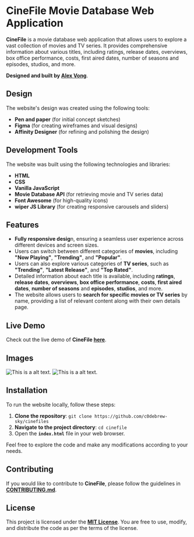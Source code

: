 # CineFile Movie Database Web Application

**CineFile** is a movie database web application that allows users to explore a vast collection of movies and TV series. It provides comprehensive information about various titles, including ratings, release dates, overviews, box office performance, costs, first aired dates, number of seasons and episodes, studios, and more.

**Designed and built by [Alex Vong](https://alexvong.dev)**.

## Design

The website's design was created using the following tools:

- **Pen and paper** (for initial concept sketches)
- **Figma** (for creating wireframes and visual designs)
- **Affinity Designer** (for refining and polishing the design)

## Development Tools

The website was built using the following technologies and libraries:

- **HTML**
- **CSS**
- **Vanilla JavaScript**
- **Movie Database API** (for retrieving movie and TV series data)
- **Font Awesome** (for high-quality icons)
- **wiper JS Library** (for creating responsive carousels and sliders)

## Features

- **Fully responsive desig**n, ensuring a seamless user experience across different devices and screen sizes.
- Users can switch between different categories of **movies**, including **"Now Playing"**, **"Trending"**, and **"Popular"**.
- Users can also explore various categories of **TV series**, such as **"Trending"**, **"Latest Release"**, and **"Top Rated"**.
- Detailed information about each title is available, including **ratings**, **release dates**, **overviews**, **box office performance**, **costs**, **first aired dates**, **number of seasons** and **episodes**, **studios**, and more.
- The website allows users to **search for specific movies or TV series** by name, providing a list of relevant content along with their own details page.

## Live Demo

Check out the live demo of **CineFile [here](https://alexvong.dev/modules/cinefiles)**.

## Images

![This is a alt text.](/images/home 'Home Page.')
![This is a alt text.](/images/mobile 'Mobile.')

## Installation

To run the website locally, follow these steps:

1. **Clone the repository**: `git clone https://github.com/c0debrew-sky/cinefiles`
2. **Navigate to the project directory**: `cd cinefile`
3. Open the **`index.html`** file in your web browser.

Feel free to explore the code and make any modifications according to your needs.

## Contributing

If you would like to contribute to **CineFile**, please follow the guidelines in **[CONTRIBUTING.md](link-to-contributing.md)**.

## License

This project is licensed under the **[MIT License](link-to-license.md)**. You are free to use, modify, and distribute the code as per the terms of the license.
